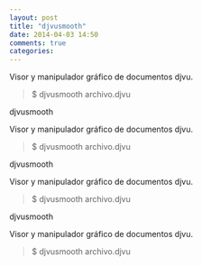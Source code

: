 ```yaml
---
layout: post
title: "djvusmooth"
date: 2014-04-03 14:50
comments: true
categories: 
---
```

Visor y manipulador gráfico de documentos djvu.

>$ djvusmooth archivo.djvu

djvusmooth

Visor y manipulador gráfico de documentos djvu.

>$ djvusmooth archivo.djvu

djvusmooth

Visor y manipulador gráfico de documentos djvu.

>$ djvusmooth archivo.djvu

djvusmooth

Visor y manipulador gráfico de documentos djvu.

>$ djvusmooth archivo.djvu

